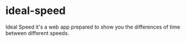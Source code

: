 # ideal-speed
Ideal Speed it's a web app prepared to show you the differences of time between different speeds.
